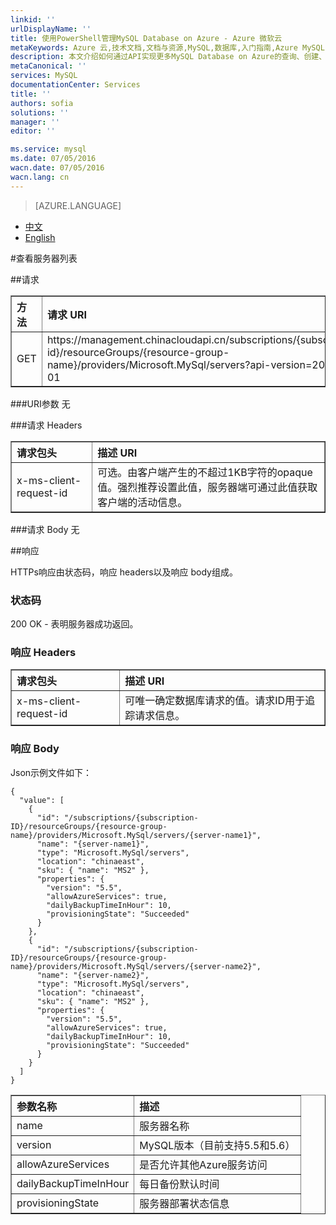 ```yaml
---
linkid: ''
urlDisplayName: ''
title: 使用PowerShell管理MySQL Database on Azure - Azure 微软云
metaKeywords: Azure 云,技术文档,文档与资源,MySQL,数据库,入门指南,Azure MySQL, MySQL PaaS,Azure MySQL PaaS, API, Azure MySQL Service, Azure RDS
description: 本文介绍如何通过API实现更多MySQL Database on Azure的查询、创建、修改、删除等操作。
metaCanonical: ''
services: MySQL
documentationCenter: Services
title: ''
authors: sofia
solutions: ''
manager: ''
editor: ''

ms.service: mysql
ms.date: 07/05/2016
wacn.date: 07/05/2016
wacn.lang: cn
---
```


> [AZURE.LANGUAGE]
- [中文](./mysql-database-api-serverlist.md)
- [English](./mysql-database-enus-api-serverlist.md)

#查看服务器列表

##请求
<table width="100%" border="1" cellspacing="0" cellpadding="0">
  <th align="left"><strong>方法</strong>
    </td>
  <th align="left"><strong>请求 URI</strong>
    </td>

  <tr>
    <td>GET   </td>
    <td>https://management.chinacloudapi.cn/subscriptions/{subscription-id}/resourceGroups/{resource-group-name}/providers/Microsoft.MySql/servers?api-version=2015-09-01</td>
  </tr>
</table>

###URI参数
无

###请求 Headers
<table width="100%" border="1" cellspacing="0" cellpadding="0">
  <th align="left"><strong>请求包头</strong>
    </td>
  <th align="left"><strong>描述 URI</strong>
    </td>

  <tr>
    <td>x-ms-client-request-id</td>
    <td>可选。由客户端产生的不超过1KB字符的opaque值。强烈推荐设置此值，服务器端可通过此值获取客户端的活动信息。</td>
  </tr>
</table>

###请求 Body
无

##响应

HTTPs响应由状态码，响应 headers以及响应 body组成。
### 状态码
200 OK - 表明服务器成功返回。

### 响应 Headers

<table width="100%" border="1" cellspacing="0" cellpadding="0">
  <th align="left"><strong>请求包头</strong>
    </td>
  <th align="left"><strong>描述 URI</strong>
    </td>

  <tr>
    <td>x-ms-client-request-id</td>
    <td>可唯一确定数据库请求的值。请求ID用于追踪请求信息。</td>
  </tr>
</table>

### 响应 Body
Json示例文件如下：
```
{
  "value": [
    {
      "id": "/subscriptions/{subscription-ID}/resourceGroups/{resource-group-name}/providers/Microsoft.MySql/servers/{server-name1}",
      "name": "{server-name1}",
      "type": "Microsoft.MySql/servers",
      "location": "chinaeast",
      "sku": { "name": "MS2" },
      "properties": {
        "version": "5.5",
        "allowAzureServices": true,
        "dailyBackupTimeInHour": 10,
        "provisioningState": "Succeeded"
      }
    },
    {
      "id": "/subscriptions/{subscription-ID}/resourceGroups/{resource-group-name}/providers/Microsoft.MySql/servers/{server-name2}",
      "name": "{server-name2}",
      "type": "Microsoft.MySql/servers",
      "location": "chinaeast",
      "sku": { "name": "MS2" },
      "properties": {
        "version": "5.5",
        "allowAzureServices": true,
        "dailyBackupTimeInHour": 10,
        "provisioningState": "Succeeded"
      }
    }
  ]
}

```
<table width="100%" border="1" cellspacing="0" cellpadding="0">
  <th align="left"><strong>参数名称</strong>
    </td>
  <th align="left"><strong>描述</strong>
    </td>

  <tr>
    <td>name</td>
    <td>服务器名称</td>
  </tr>
 <tr>
    <td>version </td>
    <td>MySQL版本（目前支持5.5和5.6）</td>
  </tr>
 <tr>
    <td>allowAzureServices</td>
    <td>是否允许其他Azure服务访问</td>
  </tr>
  <tr>
    <td>dailyBackupTimeInHour </td>
    <td>每日备份默认时间</td>
  </tr>
  <tr>
    <td>provisioningState</td>
    <td>服务器部署状态信息</td>
  </tr>
</table>